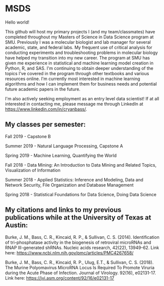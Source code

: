 # MSDS
Hello world!

This github will host my primary projects I (and my team/classmates) have completed throughout my Masters of Science in Data Science program at SMU. Previously I was a molecular biologist and lab manager for several academic, state, and federal labs. My frequent use of critical analysis for conducting experiments and troubleshooting problems in molecular biology have helped my transition into my new career. The program at SMU has given me experience in statistical and machine learning model creation in Python, R, and SAS. I'm continuing to obtain deeper understanding of the topics I've covered in the program through other textbooks and various resources online. I'm currently most interested in machine learning algorithms and how I can implement them for business needs and potential future academic papers in the future.

I'm also actively seeking employment as an entry level data scientist! If at all interested in contacting me, please message me through LinkedIn at https://www.linkedin.com/in/cryanbass/.


## My classes per semester:

Fall 2019 -   Capstone B

Summer 2019 - Natural Language Processing, Capstone A

Spring 2019 - Machine Learning, Quantifying the World
              
Fall 2018 -   Data Mining: An Introduction to Data Mining and Related Topics, Visualization of Information
              
Summer 2018 - Applied Statistics: Inference and Modeling, Data and Network Security, File Organization and Database Management
              
Spring 2018 - Statistical Foundations for Data Science, Doing Data Science


## My citations and links to my previous publications while at the University of Texas at Austin:

Burke, J. M., Bass, C. R., Kincaid, R. P., & Sullivan, C. S. (2014). Identification of tri-phosphatase activity in the biogenesis of retroviral microRNAs and RNAP III-generated shRNAs. Nucleic acids research, 42(22), 13949-62.
Link here: https://www.ncbi.nlm.nih.gov/pmc/articles/PMC4267658/

Burke, J. M., Bass, C. R., Kincaid, R. P., Ulug, E.T., & Sullivan, C. S. (2018). The Murine Polyomavirus MicroRNA Locus Is Required To Promote Viruria during the Acute Phase of Infection. Journal of Virology. 92(16), e02131-17.
Link here: https://jvi.asm.org/content/92/16/e02131-17
